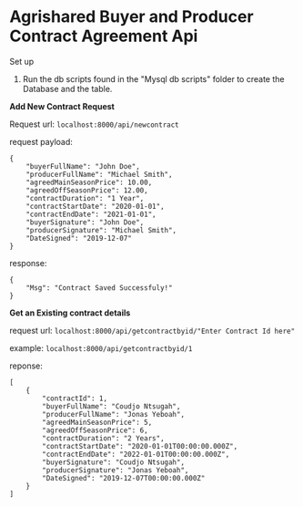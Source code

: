 # Agrishared Buyer and Producer Contract Agreement Api
Set up
1. Run the db scripts found in the "Mysql db scripts" folder to create the Database and the table.

<b>Add New Contract Request</b>
<p>Request url: <code>localhost:8000/api/newcontract</code></p>
<p>request payload: </p>
<pre><code>{
    "buyerFullName": "John Doe",
    "producerFullName": "Michael Smith",
    "agreedMainSeasonPrice": 10.00,
    "agreedOffSeasonPrice": 12.00,
    "contractDuration": "1 Year",
    "contractStartDate": "2020-01-01",
    "contractEndDate": "2021-01-01",
    "buyerSignature": "John Doe",
    "producerSignature": "Michael Smith",
    "DateSigned": "2019-12-07"
}</code></pre>
<p>response:</p>
<pre><code>{
    "Msg": "Contract Saved Successfuly!"
}</code></pre>

<p><b>Get an Existing contract details</b></p>
<p>request url: <code>localhost:8000/api/getcontractbyid/"Enter Contract Id here"</code></p>
<p>example: <code>localhost:8000/api/getcontractbyid/1</code></p>
<p>reponse:</p>
<pre><code>[
    {
        "contractId": 1,
        "buyerFullName": "Coudjo Ntsugah",
        "producerFullName": "Jonas Yeboah",
        "agreedMainSeasonPrice": 5,
        "agreedOffSeasonPrice": 6,
        "contractDuration": "2 Years",
        "contractStartDate": "2020-01-01T00:00:00.000Z",
        "contractEndDate": "2022-01-01T00:00:00.000Z",
        "buyerSignature": "Coudjo Ntsugah",
        "producerSignature": "Jonas Yeboah",
        "DateSigned": "2019-12-07T00:00:00.000Z"
    }
]</code></pre>

